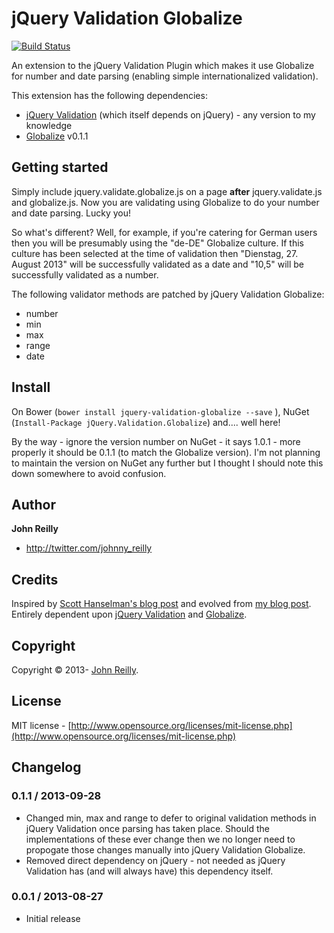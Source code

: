 jQuery Validation Globalize
===========================

[![Build Status](https://travis-ci.org/johnnyreilly/jquery-validation-globalize.svg?branch=master)](https://travis-ci.org/johnnyreilly/jquery-validation-globalize)

An extension to the jQuery Validation Plugin which makes it use Globalize for number and date parsing (enabling simple internationalized validation).

This extension has the following dependencies:
- [jQuery Validation](https://github.com/jzaefferer/jquery-validation) (which itself depends on jQuery) - any version to my knowledge
- [Globalize](https://github.com/jquery/globalize) v0.1.1 

## Getting started

Simply include jquery.validate.globalize.js on a page **after** jquery.validate.js and globalize.js.  Now you are validating using Globalize to do your number and date parsing.  Lucky you!

So what's different?  Well, for example, if you're catering for German users then you will be presumably using the "de-DE" Globalize culture.  If this culture has been selected at the time of validation then "Dienstag, 27. August 2013" will be successfully validated as a date and "10,5" will be successfully validated as a number.

The following validator methods are patched by jQuery Validation Globalize:

- number
- min
- max
- range
- date

## Install

On Bower (`bower install jquery-validation-globalize --save` ), NuGet (`Install-Package jQuery.Validation.Globalize`) and.... well here!  

By the way - ignore the version number on NuGet - it says 1.0.1 - more properly it should be 0.1.1 (to match the Globalize version).  I'm not planning to maintain the version on NuGet any further but I thought I should note this down somewhere to avoid confusion.

## Author
**John Reilly**

+ http://twitter.com/johnny_reilly

## Credits
Inspired by [Scott Hanselman's blog post](http://www.hanselman.com/blog/GlobalizationInternationalizationAndLocalizationInASPNETMVC3JavaScriptAndJQueryPart1.aspx) and evolved from [my blog post](http://icanmakethiswork.blogspot.com/2012/09/globalize-and-jquery-validate.html).  Entirely dependent upon [jQuery Validation](https://github.com/jzaefferer/jquery-validation) and [Globalize](https://github.com/jquery/globalize/).

## Copyright
Copyright © 2013- [John Reilly](mailto:johnny_reilly@hotmail.com).

## License

MIT license - [http://www.opensource.org/licenses/mit-license.php](http://www.opensource.org/licenses/mit-license.php)

## Changelog

### 0.1.1 / 2013-09-28

- Changed min, max and range to defer to original validation methods in jQuery Validation once parsing has taken place. Should the implementations of these ever change then we no longer need to propogate those changes manually into jQuery Validation Globalize.  
- Removed direct dependency on jQuery - not needed as jQuery Validation has (and will always have) this dependency itself.

### 0.0.1 / 2013-08-27

- Initial release
